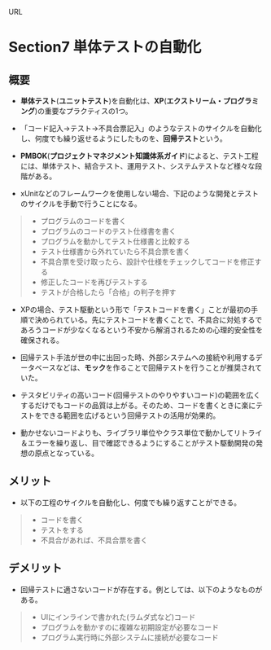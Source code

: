 URL

# Section7 __単体テストの自動化__

## 概要
- __単体テスト__(__ユニットテスト__)を自動化は、__XP__(__エクストリーム・プログラミング__)の重要なプラクティスの1つ。

- 「コード記入→テスト→不具合票記入」のようなテストのサイクルを自動化し、何度でも繰り返せるようにしたものを、**回帰テスト**という。
  
- __PMBOK__(__プロジェクトマネジメント知識体系ガイド__)によると、テスト工程には、単体テスト、結合テスト、運用テスト、システムテストなど様々な段階がある。
    
- xUnitなどのフレームワークを使用しない場合、下記のような開発とテストのサイクルを手動で行うことになる。  
>- プログラムのコードを書く
>- プログラムのコードのテスト仕様書を書く
>- プログラムを動かしてテスト仕様書と比較する
>- テスト仕様書から外れていたら不具合票を書く
>- 不具合票を受け取ったら、設計や仕様をチェックしてコードを修正する
>- 修正したコードを再びテストする
>- テストが合格したら「合格」の判子を押す
   
- XPの場合、テスト駆動という形で「テストコードを書く」ことが最初の手順で決められている。先にテストコードを書くことで、不具合に対処するであろうコードが少なくなるという不安から解消されるための心理的安全性を確保される。
 
- 回帰テスト手法が世の中に出回った時、外部システムへの接続や利用するデータベースなどは、**モック**を作ることで回帰テストを行うことが推奨されていた。
  
- テスタビリティの高いコード(回帰テストのやりやすいコード)の範囲を広くするだけでもコードの品質は上がる。そのため、コードを書くときに楽にテストをできる範囲を広げるという回帰テストの活用が効果的。
  
- 動かせないコードよりも、ライブラリ単位やクラス単位で動かしてリトライ＆エラーを繰り返し、目で確認できるようにすることがテスト駆動開発の発想の原点となっている。

## メリット
- 以下の工程のサイクルを自動化し、何度でも繰り返すことができる。
>- コードを書く
>- テストをする
>- 不具合があれば、不具合票を書く

## デメリット
- 回帰テストに適さないコードが存在する。例としては、以下のようなものがある。
>- UIにインラインで書かれた(ラムダ式など)コード
>- プログラムを動かすのに複雑な初期設定が必要なコード
>- プログラム実行時に外部システムに接続が必要なコード
 